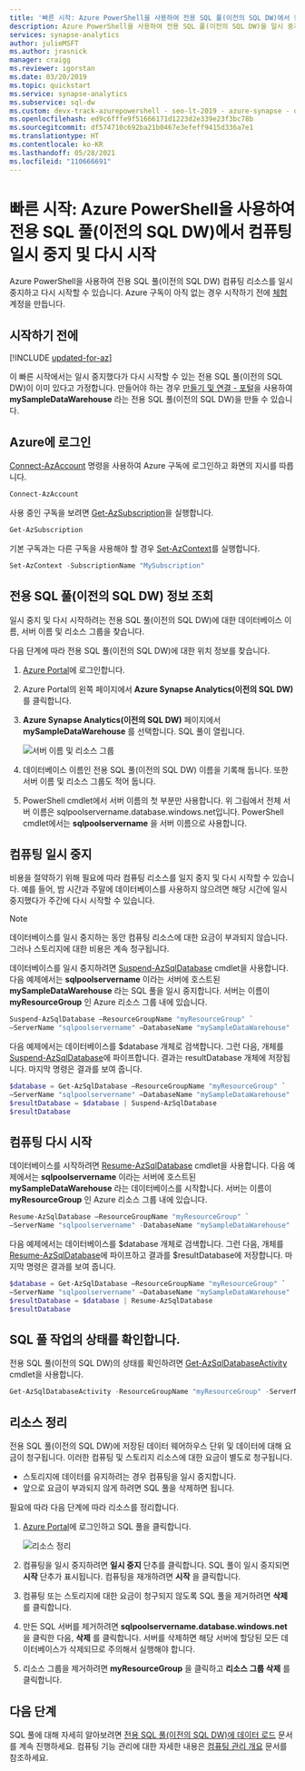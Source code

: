 ```yaml
---
title: '빠른 시작: Azure PowerShell을 사용하여 전용 SQL 풀(이전의 SQL DW)에서 컴퓨팅 일시 중지 및 다시 시작'
description: Azure PowerShell을 사용하여 전용 SQL 풀(이전의 SQL DW)을 일시 중지하고 다시 시작할 수 있습니다. 컴퓨팅 리소스
services: synapse-analytics
author: julieMSFT
ms.author: jrasnick
manager: craigg
ms.reviewer: igorstan
ms.date: 03/20/2019
ms.topic: quickstart
ms.service: synapse-analytics
ms.subservice: sql-dw
ms.custom: devx-track-azurepowershell - seo-lt-2019 - azure-synapse - devx-track-azurepowershell - mode-api
ms.openlocfilehash: ed9c6fffe9f51666171d1223d2e339e23f3bc78b
ms.sourcegitcommit: df574710c692ba21b0467e3efeff9415d336a7e1
ms.translationtype: HT
ms.contentlocale: ko-KR
ms.lasthandoff: 05/28/2021
ms.locfileid: "110666691"
---
```

# <a name="quickstart-pause-and-resume-compute-in-dedicated-sql-pool-formerly-sql-dw-with-azure-powershell"></a>빠른 시작: Azure PowerShell을 사용하여 전용 SQL 풀(이전의 SQL DW)에서 컴퓨팅 일시 중지 및 다시 시작

Azure PowerShell을 사용하여 전용 SQL 풀(이전의 SQL DW) 컴퓨팅 리소스를 일시 중지하고 다시 시작할 수 있습니다.
Azure 구독이 아직 없는 경우 시작하기 전에 [체험](https://azure.microsoft.com/free/) 계정을 만듭니다.

## <a name="before-you-begin"></a>시작하기 전에

[!INCLUDE [updated-for-az](../../../includes/updated-for-az.md)]

이 빠른 시작에서는 일시 중지했다가 다시 시작할 수 있는 전용 SQL 풀(이전의 SQL DW)이 이미 있다고 가정합니다. 만들어야 하는 경우 [만들기 및 연결 - 포털](create-data-warehouse-portal.md)을 사용하여 **mySampleDataWarehouse** 라는 전용 SQL 풀(이전의 SQL DW)을 만들 수 있습니다.

## <a name="log-in-to-azure"></a>Azure에 로그인

[Connect-AzAccount](/powershell/module/az.accounts/connect-azaccount?toc=/azure/synapse-analytics/sql-data-warehouse/toc.json&bc=/azure/synapse-analytics/sql-data-warehouse/breadcrumb/toc.json) 명령을 사용하여 Azure 구독에 로그인하고 화면의 지시를 따릅니다.

```powershell
Connect-AzAccount
```

사용 중인 구독을 보려면 [Get-AzSubscription](/powershell/module/az.accounts/get-azsubscription?toc=/azure/synapse-analytics/sql-data-warehouse/toc.json&bc=/azure/synapse-analytics/sql-data-warehouse/breadcrumb/toc.json)을 실행합니다.

```powershell
Get-AzSubscription
```

기본 구독과는 다른 구독을 사용해야 할 경우 [Set-AzContext](/powershell/module/az.accounts/set-azcontext?toc=/azure/synapse-analytics/sql-data-warehouse/toc.json&bc=/azure/synapse-analytics/sql-data-warehouse/breadcrumb/toc.json)를 실행합니다.

```powershell
Set-AzContext -SubscriptionName "MySubscription"
```

## <a name="look-up-dedicated-sql-pool-formerly-sql-dw-information"></a>전용 SQL 풀(이전의 SQL DW) 정보 조회

일시 중지 및 다시 시작하려는 전용 SQL 풀(이전의 SQL DW)에 대한 데이터베이스 이름, 서버 이름 및 리소스 그룹을 찾습니다.

다음 단계에 따라 전용 SQL 풀(이전의 SQL DW)에 대한 위치 정보를 찾습니다.

1. [Azure Portal](https://portal.azure.com/)에 로그인합니다.
1. Azure Portal의 왼쪽 페이지에서 **Azure Synapse Analytics(이전의 SQL DW)** 를 클릭합니다.
1. **Azure Synapse Analytics(이전의 SQL DW)** 페이지에서 **mySampleDataWarehouse** 를 선택합니다. SQL 풀이 열립니다.

    ![서버 이름 및 리소스 그룹](./media/pause-and-resume-compute-powershell/locate-data-warehouse-information.png)

1. 데이터베이스 이름인 전용 SQL 풀(이전의 SQL DW) 이름을 기록해 둡니다. 또한 서버 이름 및 리소스 그룹도 적어 둡니다.
1. PowerShell cmdlet에서 서버 이름의 첫 부분만 사용합니다. 위 그림에서 전체 서버 이름은 sqlpoolservername.database.windows.net입니다. PowerShell cmdlet에서는 **sqlpoolservername** 을 서버 이름으로 사용합니다.

## <a name="pause-compute"></a>컴퓨팅 일시 중지

비용을 절약하기 위해 필요에 따라 컴퓨팅 리소스를 일지 중지 및 다시 시작할 수 있습니다. 예를 들어, 밤 시간과 주말에 데이터베이스를 사용하지 않으려면 해당 시간에 일시 중지했다가 주간에 다시 시작할 수 있습니다.

> [!NOTE]
> 데이터베이스를 일시 중지하는 동안 컴퓨팅 리소스에 대한 요금이 부과되지 않습니다. 그러나 스토리지에 대한 비용은 계속 청구됩니다.

데이터베이스를 일시 중지하려면 [Suspend-AzSqlDatabase](/powershell/module/az.sql/suspend-azsqldatabase?toc.json&bc=/azure/synapse-analytics/sql-data-warehouse/breadcrumb/toc.json) cmdlet을 사용합니다. 다음 예제에서는 **sqlpoolservername** 이라는 서버에 호스트된 **mySampleDataWarehouse** 라는 SQL 풀을 일시 중지합니다. 서버는 이름이 **myResourceGroup** 인 Azure 리소스 그룹 내에 있습니다.

```powershell
Suspend-AzSqlDatabase –ResourceGroupName "myResourceGroup" `
–ServerName "sqlpoolservername" –DatabaseName "mySampleDataWarehouse"
```

다음 예제에서는 데이터베이스를 $database 개체로 검색합니다. 그런 다음, 개체를 [Suspend-AzSqlDatabase](/powershell/module/az.sql/suspend-azsqldatabase?toc.json&bc=/azure/synapse-analytics/sql-data-warehouse/breadcrumb/toc.json)에 파이프합니다. 결과는 resultDatabase 개체에 저장됩니다. 마지막 명령은 결과를 보여 줍니다.

```powershell
$database = Get-AzSqlDatabase –ResourceGroupName "myResourceGroup" `
–ServerName "sqlpoolservername" –DatabaseName "mySampleDataWarehouse"
$resultDatabase = $database | Suspend-AzSqlDatabase
$resultDatabase
```

## <a name="resume-compute"></a>컴퓨팅 다시 시작

데이터베이스를 시작하려면 [Resume-AzSqlDatabase](/powershell/module/az.sql/resume-azsqldatabase?toc.json&bc=/azure/synapse-analytics/sql-data-warehouse/breadcrumb/toc.json) cmdlet을 사용합니다. 다음 예제에서는 **sqlpoolservername** 이라는 서버에 호스트된 **mySampleDataWarehouse** 라는 데이터베이스를 시작합니다. 서버는 이름이 **myResourceGroup** 인 Azure 리소스 그룹 내에 있습니다.

```powershell
Resume-AzSqlDatabase –ResourceGroupName "myResourceGroup" `
–ServerName "sqlpoolservername" -DatabaseName "mySampleDataWarehouse"
```

다음 예제에서는 데이터베이스를 $database 개체로 검색합니다. 그런 다음, 개체를 [Resume-AzSqlDatabase](/powershell/module/az.sql/resume-azsqldatabase?toc=/azure/synapse-analytics/sql-data-warehouse/toc.json&bc=/azure/synapse-analytics/sql-data-warehouse/breadcrumb/toc.json)에 파이프하고 결과를 $resultDatabase에 저장합니다. 마지막 명령은 결과를 보여 줍니다.

```powershell
$database = Get-AzSqlDatabase –ResourceGroupName "myResourceGroup" `
–ServerName "sqlpoolservername" –DatabaseName "mySampleDataWarehouse"
$resultDatabase = $database | Resume-AzSqlDatabase
$resultDatabase
```

## <a name="check-status-of-your-sql-pool-operation"></a>SQL 풀 작업의 상태를 확인합니다.

전용 SQL 풀(이전의 SQL DW)의 상태를 확인하려면 [Get-AzSqlDatabaseActivity](/powershell/module/az.sql/Get-AzSqlDatabaseActivity?toc.json&bc=/azure/synapse-analytics/sql-data-warehouse/breadcrumb/toc.json) cmdlet을 사용합니다.

```powershell
Get-AzSqlDatabaseActivity -ResourceGroupName "myResourceGroup" -ServerName "sqlpoolservername" -DatabaseName "mySampleDataWarehouse"
```

## <a name="clean-up-resources"></a>리소스 정리

전용 SQL 풀(이전의 SQL DW)에 저장된 데이터 웨어하우스 단위 및 데이터에 대해 요금이 청구됩니다. 이러한 컴퓨팅 및 스토리지 리소스에 대한 요금이 별도로 청구됩니다.

- 스토리지에 데이터를 유지하려는 경우 컴퓨팅을 일시 중지합니다.
- 앞으로 요금이 부과되지 않게 하려면 SQL 풀을 삭제하면 됩니다.

필요에 따라 다음 단계에 따라 리소스를 정리합니다.

1. [Azure Portal](https://portal.azure.com)에 로그인하고 SQL 풀을 클릭합니다.

    ![리소스 정리](./media/load-data-from-azure-blob-storage-using-polybase/clean-up-resources.png)

2. 컴퓨팅을 일시 중지하려면 **일시 중지** 단추를 클릭합니다. SQL 풀이 일시 중지되면 **시작** 단추가 표시됩니다.  컴퓨팅을 재개하려면 **시작** 을 클릭합니다.

3. 컴퓨팅 또는 스토리지에 대한 요금이 청구되지 않도록 SQL 풀을 제거하려면 **삭제** 를 클릭합니다.

4. 만든 SQL 서버를 제거하려면 **sqlpoolservername.database.windows.net** 을 클릭한 다음, **삭제** 를 클릭합니다.  서버를 삭제하면 해당 서버에 할당된 모든 데이터베이스가 삭제되므로 주의해서 실행해야 합니다.

5. 리소스 그룹을 제거하려면 **myResourceGroup** 을 클릭하고 **리소스 그룹 삭제** 를 클릭합니다.

## <a name="next-steps"></a>다음 단계

SQL 풀에 대해 자세히 알아보려면 [전용 SQL 풀(이전의 SQL DW)에 데이터 로드](./load-data-from-azure-blob-storage-using-copy.md) 문서를 계속 진행하세요. 컴퓨팅 기능 관리에 대한 자세한 내용은 [컴퓨팅 관리 개요](sql-data-warehouse-manage-compute-overview.md) 문서를 참조하세요.
